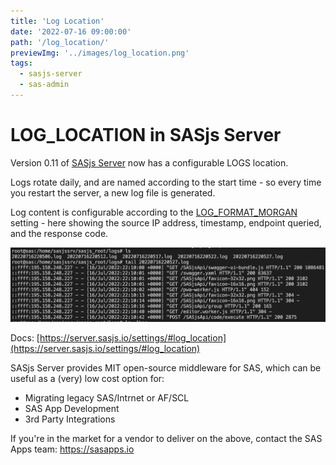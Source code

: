 ```yaml
---
title: 'Log Location'
date: '2022-07-16 09:00:00'
path: '/log_location/'
previewImg: '../images/log_location.png'
tags:
  - sasjs-server
  - sas-admin
---
```


# LOG_LOCATION in SASjs Server

Version 0.11 of [SASjs Server](https://server.sasjs.io) now has a configurable LOGS location.

Logs rotate daily, and are named according to the start time - so every time you restart the server, a new log file is generated.

Log content is configurable according to the [LOG_FORMAT_MORGAN](https://server.sasjs.io/settings/#log_format_morgan) setting - here showing the source IP address, timestamp, endpoint queried, and the response code.

![](../images/log_location.png)

Docs: [https://server.sasjs.io/settings/#log_location](https://server.sasjs.io/settings/#log_location)

SASjs Server provides MIT open-source middleware for SAS, which can be useful as a (very) low cost option for:

* Migrating legacy SAS/Intrnet or AF/SCL
* SAS App Development
* 3rd Party Integrations

If you're in the market for a vendor to deliver on the above, contact the SAS Apps team: https://sasapps.io

